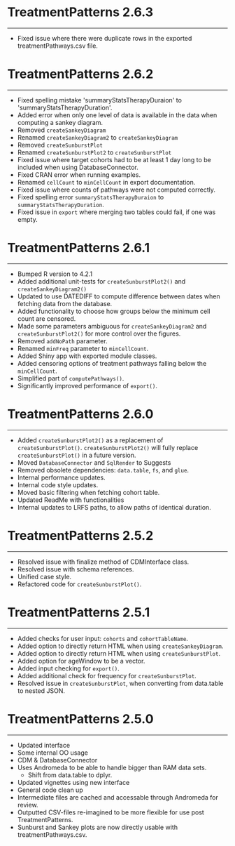 # TreatmentPatterns 2.6.3
---------
* Fixed issue where there were duplicate rows in the exported treatmentPathways.csv file.

# TreatmentPatterns 2.6.2
---------
* Fixed spelling mistake 'summaryStatsTherapyDuraion' to 'summaryStatsTherapyDuration'.
* Added error when only one level of data is available in the data when computing a sankey diagram.
* Removed `createSankeyDiagram`
* Renamed `createSankeyDiagram2` to `createSankeyDiagram`
* Removed `createSunburstPlot`
* Renamed `createSunburstPlot2` to `createSunburstPlot`
* Fixed issue where target cohorts had to be at least 1 day long to be included when using DatabaseConnector.
* Fixed CRAN error when running examples.
* Renamed `cellCount` to `minCellCount` in export documentation.
* Fixed issue where counts of pathways were not computed correctly.
* Fixed spelling error `summaryStatsTherapyDuraion` to `summaryStatsTherapyDuration`.
* Fixed issue in `export` where merging two tables could fail, if one was empty.


# TreatmentPatterns 2.6.1
---------
* Bumped R version to 4.2.1
* Added additional unit-tests for `createSunburstPlot2()` and `createSankeyDiagram2()`
* Updated to use DATEDIFF to compute difference between dates when fetching data from the database.
* Added functionality to choose how groups below the minimum cell count are censored.
* Made some parameters ambiguous for `createSankeyDiagram2` and `createSunburstPlot2()` for more control over the figures.
* Removed `addNoPath` parameter.
* Renamed `minFreq` parameter to `minCellCount`.
* Added Shiny app with exported module classes.
* Added censoring options of treatment pathways falling below the `minCellCount`.
* Simplified part of `computePathways()`.
* Significantly improved performance of `export()`.


# TreatmentPatterns 2.6.0
----------
* Added `createSunburstPlot2()` as a replacement of `createSunburstPlot()`. `createSunburstPlot2()` will fully replace `createSunburstPlot()` in a future version.
* Moved `DatabaseConnector` and `SqlRender` to Suggests
* Removed obsolete dependencies: `data.table`, `fs`, and `glue`.
* Internal performance updates.
* Internal code style updates.
* Moved basic filtering when fetching cohort table.
* Updated ReadMe with functionalities
* Internal updates to LRFS paths, to allow paths of identical duration.

# TreatmentPatterns 2.5.2
----------
* Resolved issue with finalize method of CDMInterface class.
* Resolved issue with schema references.
* Unified case style.
* Refactored code for `createSunburstPlot()`.

# TreatmentPatterns 2.5.1
----------
* Added checks for user input: `cohorts` and `cohortTableName`.
* Added option to directly return HTML when using `createSankeyDiagram`.
* Added option to directly return HTML when using `createSunburstPlot`.
* Added option for ageWindow to be a vector.
* Added input checking for `export()`.
* Added additional check for frequency for `createSunburstPlot`.
* Resolved issue in `createSunburstPlot`, when converting from data.table to nested JSON.

# TreatmentPatterns 2.5.0
----------
* Updated interface
* Some internal OO usage
* CDM & DatabaseConnector
* Uses Andromeda to be able to handle bigger than RAM data sets.
  * Shift from data.table to dplyr.
* Updated vignettes using new interface
* General code clean up
* Intermediate files are cached and accessable through Andromeda for review.
* Outputted CSV-files re-imagined to be more flexible for use post TreatmentPatterns.
* Sunburst and Sankey plots are now directly usable with treatmentPathways.csv.